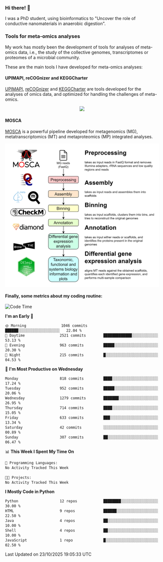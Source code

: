 ### Hi there! 👋

I was a PhD student, using bioinformatics to "Uncover the role of conductive nanomaterials in anaerobic digestion".

### Tools for meta-omics analyses

My work has mostly been the development of tools for analyses of meta-omics data, i.e., the study of the collective genomes, transcriptomes or proteomes of a microbial community.

These are the main tools I have developed for meta-omics analyses:

#### UPIMAPI, reCOGnizer and KEGGCharter

[UPIMAPI](https://github.com/iquasere/UPIMAPI), [reCOGnizer](https://github.com/iquasere/reCOGnizer) and [KEGGCharter](https://github.com/iquasere/KEGGCharter) are tools developed for the analyses of omics data, and optimized for handling the challenges of meta-omics.

<p align="center">
    <img src="assets/annotation_paper.png">
</p>

#### MOSCA

[MOSCA](https://github.com/iquasere/MOSCA) is a powerful pipeline developed for metagenomics (MG), metatranscriptomics (MT) and metaproteomics (MP) integrated analyses.

<p align="center">
    <img src="assets/mosca_workflow.png" align="center" width="700">
</p>


#### Finally, some metrics about my coding routine:

<!--START_SECTION:waka-->
![Code Time](http://img.shields.io/badge/Code%20Time-1%2C044%20hrs%2037%20mins-blue)

**I'm an Early 🐤** 

```text
🌞 Morning                1046 commits        ██████░░░░░░░░░░░░░░░░░░░   22.04 % 
🌆 Daytime                2521 commits        █████████████░░░░░░░░░░░░   53.13 % 
🌃 Evening                963 commits         █████░░░░░░░░░░░░░░░░░░░░   20.30 % 
🌙 Night                  215 commits         █░░░░░░░░░░░░░░░░░░░░░░░░   04.53 % 
```
📅 **I'm Most Productive on Wednesday** 

```text
Monday                   818 commits         ████░░░░░░░░░░░░░░░░░░░░░   17.24 % 
Tuesday                  952 commits         █████░░░░░░░░░░░░░░░░░░░░   20.06 % 
Wednesday                1279 commits        ███████░░░░░░░░░░░░░░░░░░   26.95 % 
Thursday                 714 commits         ████░░░░░░░░░░░░░░░░░░░░░   15.05 % 
Friday                   633 commits         ███░░░░░░░░░░░░░░░░░░░░░░   13.34 % 
Saturday                 42 commits          ░░░░░░░░░░░░░░░░░░░░░░░░░   00.89 % 
Sunday                   307 commits         ██░░░░░░░░░░░░░░░░░░░░░░░   06.47 % 
```


📊 **This Week I Spent My Time On** 

```text
💬 Programming Languages: 
No Activity Tracked This Week

🐱‍💻 Projects: 
No Activity Tracked This Week
```

**I Mostly Code in Python** 

```text
Python                   12 repos            ████████░░░░░░░░░░░░░░░░░   30.00 % 
HTML                     9 repos             ██████░░░░░░░░░░░░░░░░░░░   22.50 % 
Java                     4 repos             ██░░░░░░░░░░░░░░░░░░░░░░░   10.00 % 
Shell                    4 repos             ██░░░░░░░░░░░░░░░░░░░░░░░   10.00 % 
JavaScript               1 repo              █░░░░░░░░░░░░░░░░░░░░░░░░   02.50 % 
```




 Last Updated on 23/10/2025 19:05:33 UTC
<!--END_SECTION:waka-->
